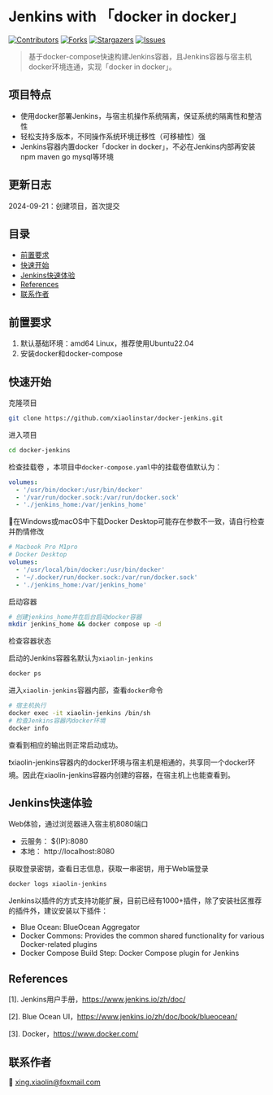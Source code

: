 # Jenkins with 「docker in docker」

<!-- PROJECT SHIELDS -->

[![Contributors][contributors-shield]][contributors-url]
[![Forks][forks-shield]][forks-url]
[![Stargazers][stars-shield]][stars-url]
[![Issues][issues-shield]][issues-url]

> 基于docker-compose快速构建Jenkins容器，且Jenkins容器与宿主机docker环境连通，实现「docker in docker」。

## 项目特点

- 使用docker部署Jenkins，与宿主机操作系统隔离，保证系统的隔离性和整洁性
- 轻松支持多版本，不同操作系统环境迁移性（可移植性）强
- Jenkins容器内置docker「docker in docker」，不必在Jenkins内部再安装npm maven go mysql等环境

## 更新日志

2024-09-21：创建项目，首次提交

## 目录

- [前置要求](#前置要求)
- [快速开始](#快速开始)
- [Jenkins快速体验](#jenkins快速体验)
- [References](#references)
- [联系作者](#联系作者)

## 前置要求

1. 默认基础环境：amd64 Linux，推荐使用Ubuntu22.04
2. 安装docker和docker-compose

## 快速开始

克隆项目

```bash
git clone https://github.com/xiaolinstar/docker-jenkins.git 
```

进入项目

```bash
cd docker-jenkins
```

检查挂载卷 ，本项目中`docker-compose.yaml`中的挂载卷值默认为：

```yaml
volumes:
  - '/usr/bin/docker:/usr/bin/docker'
  - '/var/run/docker.sock:/var/run/docker.sock'
  - './jenkins_home:/var/jenkins_home'
```

👀在Windows或macOS中下载Docker Desktop可能存在参数不一致，请自行检查并酌情修改

```yaml
# Macbook Pro M1pro 
# Docker Desktop
volumes:
  - '/usr/local/bin/docker:/usr/bin/docker'
  - '~/.docker/run/docker.sock:/var/run/docker.sock'
  - './jenkins_home:/var/jenkins_home'
```

启动容器

```bash
# 创建jenkins_home并在后台启动docker容器
mkdir jenkins_home && docker compose up -d 
```

检查容器状态

启动的Jenkins容器名默认为`xiaolin-jenkins`

```bash
docker ps
```

进入`xiaolin-jenkins`容器内部，查看`docker`命令

```bash
# 宿主机执行
docker exec -it xiaolin-jenkins /bin/sh
# 检查Jenkins容器内docker环境
docker info
```

查看到相应的输出则正常启动成功。

❗️xiaolin-jenkins容器内的docker环境与宿主机是相通的，共享同一个docker环境。因此在xiaolin-jenkins容器内创建的容器，在宿主机上也能查看到。

## Jenkins快速体验

Web体验，通过浏览器进入宿主机8080端口

- 云服务： ${IP}:8080
- 本地： http://localhost:8080

获取登录密钥，查看日志信息，获取一串密钥，用于Web端登录

```bash
docker logs xiaolin-jenkins
```

Jenkins以插件的方式支持功能扩展，目前已经有1000+插件，除了安装社区推荐的插件外，建议安装以下插件：

- Blue Ocean: BlueOcean Aggregator
- Docker Commons: Provides the common shared functionality for various Docker-related plugins
- Docker Compose Build Step: Docker Compose plugin for Jenkins

## References

[1]. Jenkins用户手册，https://www.jenkins.io/zh/doc/

[2]. Blue Ocean UI，https://www.jenkins.io/zh/doc/book/blueocean/

[3]. Docker，https://www.docker.com/

## 联系作者

:email: xing.xiaolin@foxmail.com

<!-- links -->

[contributors-shield]: https://img.shields.io/github/contributors/xiaolinstar/docker-jenkins.svg?style=flat-square
[contributors-url]: https://github.com/xiaolinstar/docker-jenkins/graphs/contributors
[forks-shield]: https://img.shields.io/github/forks/xiaolinstar/docker-jenkins.svg?style=flat-square
[forks-url]: https://github.com/xiaolinstar/docker-jenkins/network/members
[stars-shield]: https://img.shields.io/github/stars/xiaolinstar/docker-jenkins.svg?style=flat-square
[stars-url]: https://github.com/xiaolinstar/docker-jenkins/stargazers
[issues-shield]: https://img.shields.io/github/issues/xiaolinstar/docker-jenkins.svg?style=flat-square
[issues-url]: https://github.com/xiaolinstar/docker-jenkins/issues
